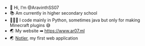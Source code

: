 - 👋 Hi, I’m @AravinthSS07
- 📚 Am currently in higher secondary school
- 👨🏼‍💻 I code mainly in Python, sometimes java but only for making Minecraft plugins 😅
- 🌏 My website ➡ https://www.ar07.ml
- 🌏 [Notler](https://notler.ml/), my first web application

<!---
AravinthSS07/AravinthSS07 is a ✨ special ✨ repository because its `README.md` (this file) appears on your GitHub profile.
You can click the Preview link to take a look at your changes.
--->

